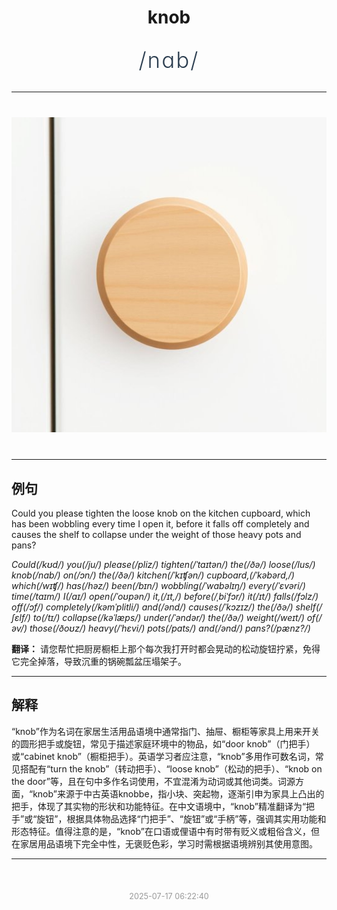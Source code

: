 <div align="center">

# knob

<div style="margin: 30px 0;">
<h1 style="font-size: 2.5em; font-weight: 300; letter-spacing: 2px; margin: 0; color: #2c3e50;">
/nɑb/
</h1>
</div>

</div>

---

<div align="center" style="margin: 40px 0;">

![knob](images/knob.png)

</div>

---

## 例句

Could you please tighten the loose knob on the kitchen cupboard, which has been wobbling every time I open it, before it falls off completely and causes the shelf to collapse under the weight of those heavy pots and pans?

*Could(/kʊd/) you(/ju/) please(/pliz/) tighten(/ˈtaɪtən/) the(/ðə/) loose(/lus/) knob(/nɑb/) on(/ɔn/) the(/ðə/) kitchen(/ˈkɪʧən/) cupboard,(/ˈkəbərd,/) which(/wɪʧ/) has(/həz/) been(/bɪn/) wobbling(/ˈwɑbəlɪŋ/) every(/ˈɛvəri/) time(/taɪm/) I(/aɪ/) open(/ˈoʊpən/) it,(/ɪt,/) before(/ˌbiˈfɔr/) it(/ɪt/) falls(/fɔlz/) off(/ɔf/) completely(/kəmˈplitli/) and(/ənd/) causes(/ˈkɔzɪz/) the(/ðə/) shelf(/ʃɛlf/) to(/tɪ/) collapse(/kəˈlæps/) under(/ˈəndər/) the(/ðə/) weight(/weɪt/) of(/əv/) those(/ðoʊz/) heavy(/ˈhɛvi/) pots(/pɑts/) and(/ənd/) pans?(/pænz?/)*

**翻译：** 请您帮忙把厨房橱柜上那个每次我打开时都会晃动的松动旋钮拧紧，免得它完全掉落，导致沉重的锅碗瓢盆压塌架子。

---

## 解释

“knob”作为名词在家居生活用品语境中通常指门、抽屉、橱柜等家具上用来开关的圆形把手或旋钮，常见于描述家庭环境中的物品，如“door knob”（门把手）或“cabinet knob”（橱柜把手）。英语学习者应注意，“knob”多用作可数名词，常见搭配有“turn the knob”（转动把手）、“loose knob”（松动的把手）、“knob on the door”等，且在句中多作名词使用，不宜混淆为动词或其他词类。词源方面，“knob”来源于中古英语knobbe，指小块、突起物，逐渐引申为家具上凸出的把手，体现了其实物的形状和功能特征。在中文语境中，“knob”精准翻译为“把手”或“旋钮”，根据具体物品选择“门把手”、“旋钮”或“手柄”等，强调其实用功能和形态特征。值得注意的是，“knob”在口语或俚语中有时带有贬义或粗俗含义，但在家居用品语境下完全中性，无褒贬色彩，学习时需根据语境辨别其使用意图。


---

<div align="center" style="margin-top: 50px;">
<small style="color: #999; font-size: 0.9em;">2025-07-17 06:22:40</small>
</div>
